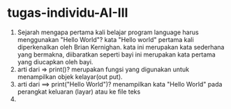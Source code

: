 # tugas-individu-AI-III

1. Sejarah mengapa pertama kali belajar program language harus menggunakan "Hello World"?
    kata "Hello world" pertama kali diperkenalkan oleh Brian Kernighan. kata ini merupakan kata sederhana yang bermakna, diibaratkan seperti bayi ini merupakan kata pertama yang diucapkan oleh bayi.
2. arti dari => print()?
    merupakan fungsi yang digunakan untuk menampilkan objek kelayar(out put).
3. arti dari ==> print("Hello World")?
    menampilkan kata "Hello World" pada perangkat keluaran (layar) atau ke file teks
4.  
